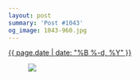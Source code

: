 ```yaml
---
layout: post
summary: 'Post #1043'
og_image: 1043-960.jpg
---
```


<div class="post">
 <time>
  <a href="/1043">
   {{ page.date | date: "%B %-d, %Y" }}
  </a>
 </time>
 <a href="/1043">
  <figure data-taken="12/4/2019">
   <img sizes="(min-width: 700px) 50vw, calc(100vw - 2rem)" src="{{ site.assets_url }}/1043-480.jpg" srcset="{{ site.assets_url }}/1043-240.jpg 240w, {{ site.assets_url }}/1043-480.jpg 480w, {{ site.assets_url }}/1043-720.jpg 720w, {{ site.assets_url }}/1043-960.jpg 960w"/>
  </figure>
 </a>
</div>
